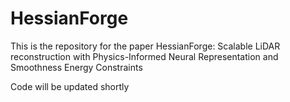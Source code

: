 # HessianForge
This is the repository for the paper HessianForge: Scalable LiDAR reconstruction with Physics-Informed  Neural Representation and Smoothness Energy Constraints

Code will be updated shortly
